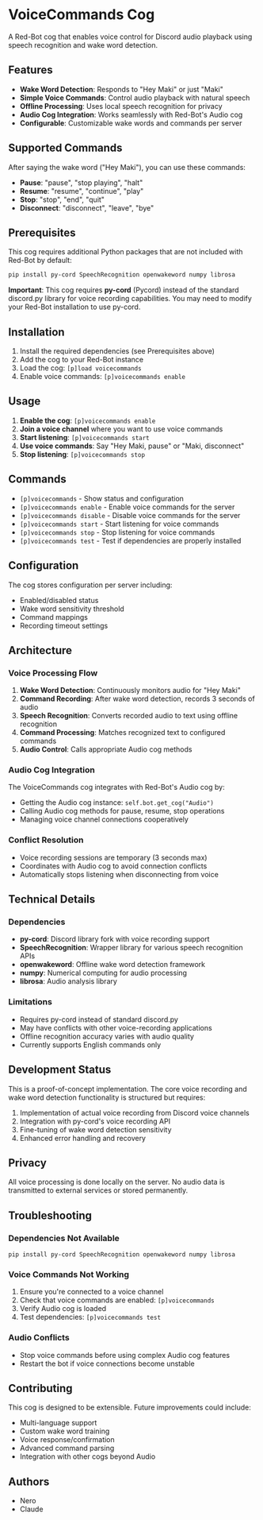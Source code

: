 # VoiceCommands Cog

A Red-Bot cog that enables voice control for Discord audio playback using speech recognition and wake word detection.

## Features

- **Wake Word Detection**: Responds to "Hey Maki" or just "Maki"
- **Simple Voice Commands**: Control audio playback with natural speech
- **Offline Processing**: Uses local speech recognition for privacy
- **Audio Cog Integration**: Works seamlessly with Red-Bot's Audio cog
- **Configurable**: Customizable wake words and commands per server

## Supported Commands

After saying the wake word ("Hey Maki"), you can use these commands:

- **Pause**: "pause", "stop playing", "halt"
- **Resume**: "resume", "continue", "play"  
- **Stop**: "stop", "end", "quit"
- **Disconnect**: "disconnect", "leave", "bye"

## Prerequisites

This cog requires additional Python packages that are not included with Red-Bot by default:

```bash
pip install py-cord SpeechRecognition openwakeword numpy librosa
```

**Important**: This cog requires **py-cord** (Pycord) instead of the standard discord.py library for voice recording capabilities. You may need to modify your Red-Bot installation to use py-cord.

## Installation

1. Install the required dependencies (see Prerequisites above)
2. Add the cog to your Red-Bot instance
3. Load the cog: `[p]load voicecommands`
4. Enable voice commands: `[p]voicecommands enable`

## Usage

1. **Enable the cog**: `[p]voicecommands enable`
2. **Join a voice channel** where you want to use voice commands
3. **Start listening**: `[p]voicecommands start` 
4. **Use voice commands**: Say "Hey Maki, pause" or "Maki, disconnect"
5. **Stop listening**: `[p]voicecommands stop`

## Commands

- `[p]voicecommands` - Show status and configuration
- `[p]voicecommands enable` - Enable voice commands for the server
- `[p]voicecommands disable` - Disable voice commands for the server  
- `[p]voicecommands start` - Start listening for voice commands
- `[p]voicecommands stop` - Stop listening for voice commands
- `[p]voicecommands test` - Test if dependencies are properly installed

## Configuration

The cog stores configuration per server including:

- Enabled/disabled status
- Wake word sensitivity threshold
- Command mappings
- Recording timeout settings

## Architecture

### Voice Processing Flow

1. **Wake Word Detection**: Continuously monitors audio for "Hey Maki"
2. **Command Recording**: After wake word detection, records 3 seconds of audio
3. **Speech Recognition**: Converts recorded audio to text using offline recognition
4. **Command Processing**: Matches recognized text to configured commands
5. **Audio Control**: Calls appropriate Audio cog methods

### Audio Cog Integration

The VoiceCommands cog integrates with Red-Bot's Audio cog by:

- Getting the Audio cog instance: `self.bot.get_cog("Audio")`
- Calling Audio cog methods for pause, resume, stop operations
- Managing voice channel connections cooperatively

### Conflict Resolution

- Voice recording sessions are temporary (3 seconds max)
- Coordinates with Audio cog to avoid connection conflicts
- Automatically stops listening when disconnecting from voice

## Technical Details

### Dependencies

- **py-cord**: Discord library fork with voice recording support
- **SpeechRecognition**: Wrapper library for various speech recognition APIs
- **openwakeword**: Offline wake word detection framework
- **numpy**: Numerical computing for audio processing
- **librosa**: Audio analysis library

### Limitations

- Requires py-cord instead of standard discord.py
- May have conflicts with other voice-recording applications
- Offline recognition accuracy varies with audio quality
- Currently supports English commands only

## Development Status

This is a proof-of-concept implementation. The core voice recording and wake word detection functionality is structured but requires:

1. Implementation of actual voice recording from Discord voice channels
2. Integration with py-cord's voice recording API
3. Fine-tuning of wake word detection sensitivity
4. Enhanced error handling and recovery

## Privacy

All voice processing is done locally on the server. No audio data is transmitted to external services or stored permanently.

## Troubleshooting

### Dependencies Not Available
```
pip install py-cord SpeechRecognition openwakeword numpy librosa
```

### Voice Commands Not Working
1. Ensure you're connected to a voice channel
2. Check that voice commands are enabled: `[p]voicecommands`
3. Verify Audio cog is loaded
4. Test dependencies: `[p]voicecommands test`

### Audio Conflicts
- Stop voice commands before using complex Audio cog features
- Restart the bot if voice connections become unstable

## Contributing

This cog is designed to be extensible. Future improvements could include:

- Multi-language support
- Custom wake word training
- Voice response/confirmation
- Advanced command parsing
- Integration with other cogs beyond Audio

## Authors

- Nero
- Claude